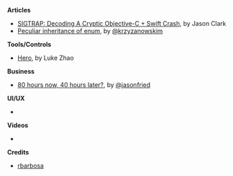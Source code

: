 
**Articles**

* [SIGTRAP: Decoding A Cryptic Objective-C + Swift Crash](https://www.raizlabs.com/dev/2016/12/sigtrap-objectivec-swift/), by Jason Clark
* [Peculiar inheritance of enum](http://blog.krzyzanowskim.com/2016/12/26/peculiar-inheritance-of-enum/), by [@krzyzanowskim](https://twitter.com/krzyzanowskim)


**Tools/Controls**

* [Hero](https://github.com/lkzhao/Hero), by Luke Zhao

**Business**

* [80 hours now, 40 hours later?](https://m.signalvnoise.com/80-hours-now-40-hours-later-f0b3621816e), by [@jasonfried](https://twitter.com/jasonfried)

**UI/UX**

*

**Videos**

*

**Credits**

* [rbarbosa](https://github.com/rbarbosa)
